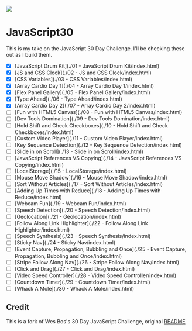 ![](https://javascript30.com/images/JS3-social-share.png)

# JavaScript30

This is my take on the JavaScript 30 Day Challenge. I'll be checking these out as I build them.

- [x] [JavaScript Drum Kit](./01 - JavaScript Drum Kit/index.html)
- [x] [JS and CSS Clock](./02 - JS and CSS Clock/index.html)
- [x] [CSS Variables](./03 - CSS Variables/index.html)
- [x] [Array Cardio Day 1](./04 - Array Cardio Day 1/index.html)
- [x] [Flex Panel Gallery](./05 - Flex Panel Gallery/index.html)
- [x] [Type Ahead](./06 - Type Ahead/index.html)
- [x] [Array Cardio Day 2](./07 - Array Cardio Day 2/index.html)
- [ ] [Fun with HTML5 Canvas](./08 - Fun with HTML5 Canvas/index.html)
- [ ] [Dev Tools Domination](./09 - Dev Tools Domination/index.html)
- [ ] [Hold Shift and Check Checkboxes](./10 - Hold Shift and Check Checkboxes/index.html)
- [ ] [Custom Video Player](./11 - Custom Video Player/index.html)
- [ ] [Key Sequence Detection](./12 - Key Sequence Detection/index.html)
- [ ] [Slide in on Scroll](./13 - Slide in on Scroll/index.html)
- [ ] [JavaScript References VS Copying](./14 - JavaScript References VS Copying/index.html)
- [ ] [LocalStorage](./15 - LocalStorage/index.html)
- [ ] [Mouse Move Shadow](./16 - Mouse Move Shadow/index.html)
- [ ] [Sort Without Articles](./17 - Sort Without Articles/index.html)
- [ ] [Adding Up Times with Reduce](./18 - Adding Up Times with Reduce/index.html)
- [ ] [Webcam Fun](./19 - Webcam Fun/index.html)
- [ ] [Speech Detection](./20 - Speech Detection/index.html)
- [ ] [Geolocation](./21 - Geolocation/index.html)
- [ ] [Follow Along Link Highlighter](./22 - Follow Along Link Highlighter/index.html)
- [ ] [Speech Synthesis](./23 - Speech Synthesis/index.html)
- [ ] [Sticky Nav](./24 - Sticky Nav/index.html)
- [ ] [Event Capture, Propagation, Bubbling and Once](./25 - Event Capture, Propagation, Bubbling and Once/index.html)
- [ ] [Stripe Follow Along Nav](./26 - Stripe Follow Along Nav/index.html)
- [ ] [Click and Drag](./27 - Click and Drag/index.html)
- [ ] [Video Speed Controller](./28 - Video Speed Controller/index.html)
- [ ] [Countdown Timer](./29 - Countdown Timer/index.html)
- [ ] [Whack A Mole](./30 - Whack A Mole/index.html)

## Credit

This is a fork of Wes Bos's 30 Day JavaScript Challenge, original [README](https://github.com/wesbos/JavaScript30)